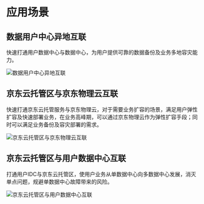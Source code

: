 # 应用场景
## 数据用户中心异地互联
快速打通用户数据中心与数据中心，为用户提供可靠的数据备份及业务多地容灾能力。

![数据用户中心异地互联](https://github.com/jdcloudcom/cn/blob/cn-ecn/image/Hyper-Converged-IDC/Exhange-Network/用户数据中心异地互联.png)

## 京东云托管区与京东物理云互联
快速打通京东云托管服务与京东物理云，对于需要业务扩容的场景，满足用户弹性扩容及快速部署业务，在业务高峰期，可以通过京东物理云作为弹性扩容手段；同时可以满足业务备份及容灾部署的需求。

![京东云托管区与京东物理云互联](https://github.com/jdcloudcom/cn/blob/cn-ecn/image/Hyper-Converged-IDC/Exhange-Network/托管区与物理云互联.png)

## 京东云托管区与用户数据中心互联
打通用户IDC与京东云托管区，使用户业务从单数据中心向多数据中心发展，消灭单点问题，规避单数据中心故障带来的风险。


![京东云托管区与用户数据中心互联](https://github.com/jdcloudcom/cn/blob/cn-ecn/image/Hyper-Converged-IDC/Exhange-Network/托管区与用户数据中心.png)
